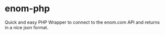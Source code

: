 # enom-php
Quick and easy PHP Wrapper to connect to the enom.com API and returns in a nice json format.

